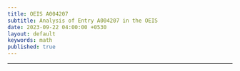 ```yaml
---
title: OEIS A004207
subtitle: Analysis of Entry A004207 in the OEIS 
date: 2023-09-22 04:00:00 +0530
layout: default
keywords: math
published: true
---
```


<script src="https://gist.github.com/kyscg/9f5f8ce7b8e40444bc34cb49c3aff55b.js"></script>

---
